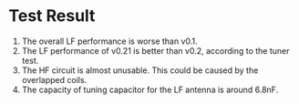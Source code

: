 # Test Result

1. The overall LF performance is worse than v0.1.
2. The LF performance of v0.21 is better than v0.2, according to the tuner test.
3. The HF circuit is almost unusable. This could be caused by the overlapped coils.
4. The capacity of tuning capacitor for the LF antenna is around 6.8nF.
